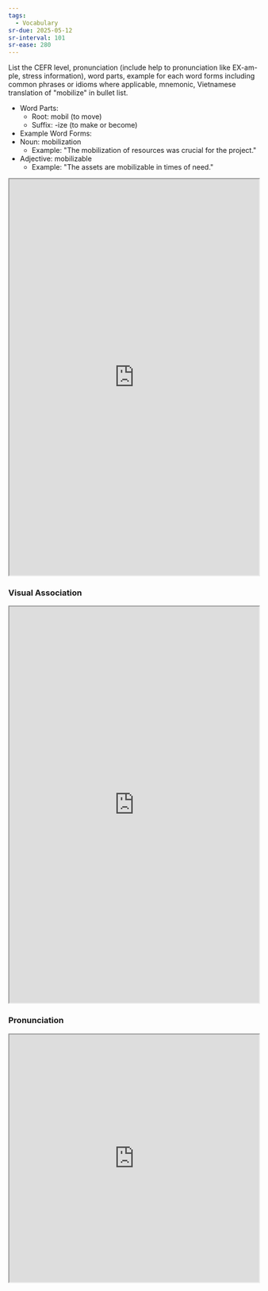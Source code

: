 ```yaml
---
tags:
  - Vocabulary
sr-due: 2025-05-12
sr-interval: 101
sr-ease: 280
---
```

List the CEFR level, pronunciation (include help to pronunciation like EX-am-ple, stress information), word parts, example for each word forms including common phrases or idioms where applicable, mnemonic, Vietnamese translation of "mobilize" in bullet list.

- Word Parts:
	- Root: mobil (to move)
	- Suffix: -ize (to make or become)
- Example Word Forms:
- Noun: mobilization
	- Example: "The mobilization of resources was crucial for the project."
- Adjective: mobilizable
	- Example: "The assets are mobilizable in times of need."

<iframe
    height="800"
    width="100%"
    style="padding: 0; margin: 0;"
    src="https://www.perplexity.ai">
</iframe>

### Visual Association

<iframe
    height="800"
    width="100%"
    style="padding: 0; margin: 0;"
    src="https://www.google.com/search?tbm=isch&q=mobilize">
</iframe>

### Pronunciation

<iframe
    height="500"
    width="100%"
    style="padding: 0; margin: 0;"
    src="https://www.google.com/search?q=how+to+pronounce+mobilize&hl=en">
</iframe>